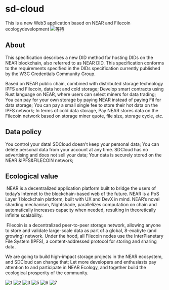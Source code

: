 # sd-cloud
This is a new Web3 application based on NEAR and Filecoin ecologydevelopment
![等待](https://user-images.githubusercontent.com/42611777/150049819-f15f25fe-0f06-42fc-ad3e-89e25bc2c7a8.png)

## About
This specification describes a new DID method for hosting DIDs on the NEAR blockchain, also referred to as NEAR DID. This specification conforms to the requirements specified in the DIDs specification currently published by the W3C Credentials Community Group.

Based on NEAR public chain, combined with distributed storage technology IPFS and Filecoin, data hot and cold storage;
Develop smart contracts using Rust language on NEAR, where users can select miners for data trading;
You can pay for your own storage by paying NEAR instead of paying Fil for data storage;
You can pay a small single fee to store their hot data on the IPFS network; In terms of cold data storage, Pay NEAR stores data on the Filecoin network based on storage miner quote, file size, storage cycle, etc.

## Data policy
You control your data! SDCloud doesn't keep your personal data; You can delete personal data from your account at any time. SDCloud has no advertising and does not sell your data; Your data is securely stored on the NEAR &IPFS&FILECOIN network;

## Ecological value
​ NEAR is a decentralized application platform built to bridge the users of today’s Internet to the blockchain-based web of the future. NEAR is a PoS Layer 1 blockchain platform, built with UX and DevX in mind. NEAR’s novel sharding mechanism, Nightshade, parallelizes computation on chain and automatically increases capacity when needed, resulting in theoretically infinite scalability.

​ Filecoin is a decentralized peer-to-peer storage network, allowing anyone to store and validate large-scale data as part of a global, 8-exabyte (and growing) network. Under the hood, all Filecoin nodes use the InterPlanetary File System (IPFS), a content-addressed protocol for storing and sharing data.

We are going to build high-impact storage projects in the NEAR ecosystem, and SDCloud can change that;
Let more developers and enthusiasts pay attention to and participate in NEAR Ecology, and together build the ecological prosperity of the community.

![1](https://user-images.githubusercontent.com/42611777/150049758-b6902a88-6ce3-488f-b112-4747faccee8e.png)
![2](https://user-images.githubusercontent.com/42611777/150049772-69bdbbe9-f899-4682-8596-09d51385cfa9.png)
![3](https://user-images.githubusercontent.com/42611777/150049783-3742bcbb-d2e5-42d3-b89c-19ba71f22da7.png)
![5](https://user-images.githubusercontent.com/42611777/150049792-2d8eeef0-70f8-4886-a55b-d31ab47f8b72.png)
![6](https://user-images.githubusercontent.com/42611777/150049800-faf33541-ab8a-4dde-8eb3-b21cfbef0ba4.png)
![7](https://user-images.githubusercontent.com/42611777/150049808-5fd8d296-5b04-4f5c-b71f-d20a4953e154.png)

